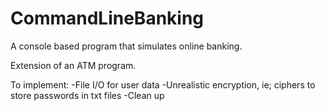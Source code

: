 # CommandLineBanking
A console based program that simulates online banking.

Extension of an ATM program. 

To implement:
-File I/O for user data
-Unrealistic encryption, ie; ciphers to store passwords in txt files
-Clean up
